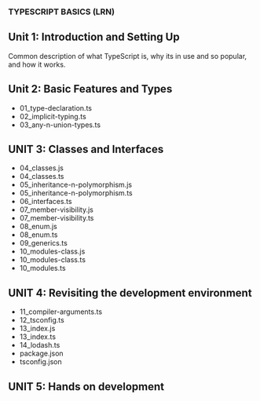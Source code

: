 ### TYPESCRIPT BASICS (LRN)

## Unit 1: Introduction and Setting Up

Common description of what TypeScript is, why its in use and so popular, and how it works.

## Unit 2: Basic Features and Types

- 01_type-declaration.ts
- 02_implicit-typing.ts
- 03_any-n-union-types.ts


## UNIT 3: Classes and Interfaces

- 04_classes.js
- 04_classes.ts
- 05_inheritance-n-polymorphism.js
- 05_inheritance-n-polymorphism.ts
- 06_interfaces.ts
- 07_member-visibility.js
- 07_member-visibility.ts
- 08_enum.js
- 08_enum.ts
- 09_generics.ts
- 10_modules-class.js
- 10_modules-class.ts
- 10_modules.ts

## UNIT 4: Revisiting the development environment

- 11_compiler-arguments.ts
- 12_tsconfig.ts
- 13_index.js
- 13_index.ts
- 14_lodash.ts
- package.json
- tsconfig.json

## UNIT 5: Hands on development
